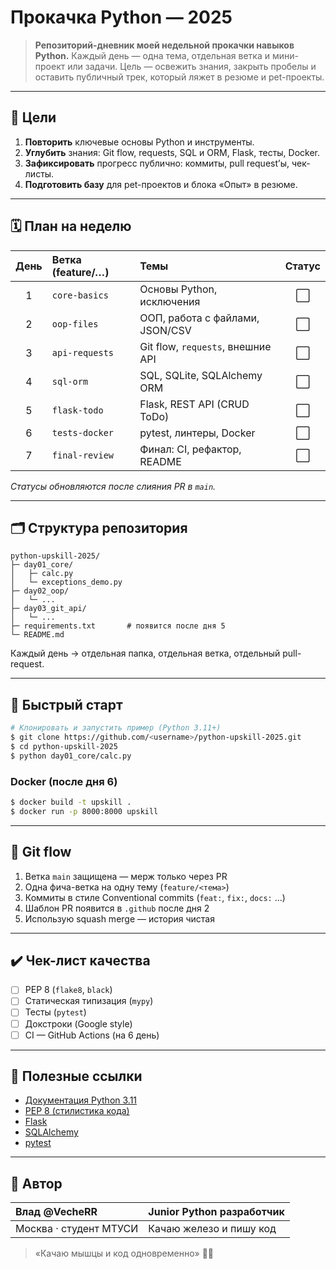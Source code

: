 # Прокачка Python — 2025

> **Репозиторий-дневник моей недельной прокачки навыков Python.** Каждый день — одна тема, отдельная ветка и мини-проект или задачи. Цель — освежить знания, закрыть пробелы и оставить публичный трек, который ляжет в резюме и pet-проекты.

---

## 🎯 Цели

1. **Повторить** ключевые основы Python и инструменты.
2. **Углубить** знания: Git flow, requests, SQL и ORM, Flask, тесты, Docker.
3. **Зафиксировать** прогресс публично: коммиты, pull request’ы, чек-листы.
4. **Подготовить базу** для pet-проектов и блока «Опыт» в резюме.

---

## 🗓️ План на неделю

| День | Ветка (feature/…) | Темы                              | Статус |
| :--: | :---------------- | :-------------------------------- | :----: |
|  1   | `core-basics`     | Основы Python, исключения         |   ⬜   |
|  2   | `oop-files`       | ООП, работа с файлами, JSON/CSV   |   ⬜   |
|  3   | `api-requests`    | Git flow, `requests`, внешние API |   ⬜   |
|  4   | `sql-orm`         | SQL, SQLite, SQLAlchemy ORM       |   ⬜   |
|  5   | `flask-todo`      | Flask, REST API (CRUD ToDo)       |   ⬜   |
|  6   | `tests-docker`    | pytest, линтеры, Docker           |   ⬜   |
|  7   | `final-review`    | Финал: CI, рефактор, README       |   ⬜   |

_Статусы обновляются после слияния PR в `main`._

---

## 🗂 Структура репозитория

```text
python-upskill-2025/
├─ day01_core/
│   ├─ calc.py
│   └─ exceptions_demo.py
├─ day02_oop/
│   └─ ...
├─ day03_git_api/
│   └─ ...
├─ requirements.txt       # появится после дня 5
└─ README.md
```

Каждый день → отдельная папка, отдельная ветка, отдельный pull-request.

---

## 🚀 Быстрый старт

```bash
# Клонировать и запустить пример (Python 3.11+)
$ git clone https://github.com/<username>/python-upskill-2025.git
$ cd python-upskill-2025
$ python day01_core/calc.py
```

### Docker (после дня 6)

```bash
$ docker build -t upskill .
$ docker run -p 8000:8000 upskill
```

---

## 🤝 Git flow

1. Ветка `main` защищена — мерж только через PR
2. Одна фича-ветка на одну тему (`feature/<тема>`)
3. Коммиты в стиле Conventional commits (`feat:`, `fix:`, `docs:` ...)
4. Шаблон PR появится в `.github` после дня 2
5. Использую squash merge — история чистая

---

## ✔️ Чек-лист качества

- [ ] PEP 8 (`flake8`, `black`)
- [ ] Статическая типизация (`mypy`)
- [ ] Тесты (`pytest`)
- [ ] Докстроки (Google style)
- [ ] CI — GitHub Actions (на 6 день)

---

## 🔗 Полезные ссылки

- [Документация Python 3.11](https://docs.python.org/3/)
- [PEP 8 (стилистика кода)](https://peps.python.org/pep-0008/)
- [Flask](https://flask.palletsprojects.com/)
- [SQLAlchemy](https://docs.sqlalchemy.org/)
- [pytest](https://docs.pytest.org/)

---

## 👤 Автор

| Влад @VecheRR          | Junior Python разработчик |
| :--------------------- | :------------------------ |
| Москва · студент МТУСИ | Качаю железо и пишу код   |

> «Качаю мышцы и код одновременно» 💪🐍
